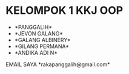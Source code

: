 <h1>KELOMPOK 1 KKJ OOP</h1>
<ul>
    <li>
    *PANGGALIH*
    </li>
    <li>
    *JEVON GALANG*
    </li>
    <li>
    *GALANG ALBINERY*
    </li>
    <li>
    *GILANG PERMANA*
    </li>
    <li>
    *ANDIKA ADI N*
    </li>
</ul>

<P>EMAIL SAYA *rakapanggalih@gmail.com*</p>
